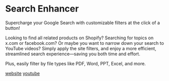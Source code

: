 # Search Enhancer

Supercharge your Google Search with customizable filters at the click of a button!

Looking to find all related products on Shopify? Searching for topics on x.com or facebook.com? Or maybe you want to narrow down your search to YouTube videos? Simply apply the site filters, and enjoy a more efficient, streamlined search experience—saving you both time and effort.

Plus, easily filter by file types like PDF, Word, PPT, Excel, and more.

[website](https://www.xxy-mm.com/search-enhancer)
[youtube](https://youtu.be/gNwXm8cDGEk)

